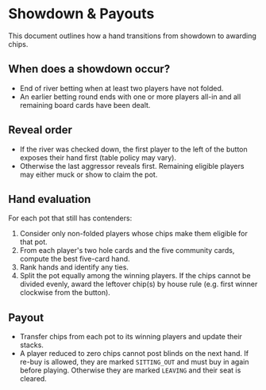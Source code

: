 # Showdown & Payouts

This document outlines how a hand transitions from showdown to awarding chips.

## When does a showdown occur?

- End of river betting when at least two players have not folded.
- An earlier betting round ends with one or more players all-in and all remaining board cards have been dealt.

## Reveal order

- If the river was checked down, the first player to the left of the button exposes their hand first (table policy may vary).
- Otherwise the last aggressor reveals first. Remaining eligible players may either muck or show to claim the pot.

## Hand evaluation

For each pot that still has contenders:

1. Consider only non-folded players whose chips make them eligible for that pot.
2. From each player's two hole cards and the five community cards, compute the best five-card hand.
3. Rank hands and identify any ties.
4. Split the pot equally among the winning players. If the chips cannot be divided evenly, award the leftover chip(s) by house rule (e.g. first winner clockwise from the button).

## Payout

- Transfer chips from each pot to its winning players and update their stacks.
- A player reduced to zero chips cannot post blinds on the next hand. If re-buy is allowed, they are marked `SITTING_OUT` and must buy in again before playing. Otherwise they are marked `LEAVING` and their seat is cleared.
